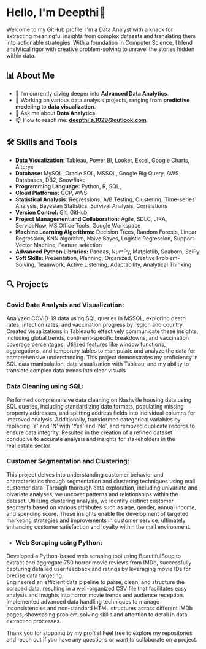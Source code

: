# Hello, I'm Deepthi👋

Welcome to my GitHub profile! I'm a Data Analyst with a knack for extracting meaningful insights from complex datasets and translating them into actionable strategies. With a foundation in Computer Science, I blend analytical rigor with creative problem-solving to unravel the stories hidden within data.

## 📊 About Me

- 🌱 I’m currently diving deeper into **Advanced Data Analytics**.
- 🔭 Working on various data analysis projects, ranging from **predictive modeling** to **data visualization**.
- 💬 Ask me about **Data Analytics**.
- 📫 How to reach me: **deepthi.a.1029@outlook.com**.

## 🛠 Skills and Tools

- **Data Visualization:** Tableau, Power BI, Looker, Excel, Google Charts, Alteryx
- **Database:** MySQL, Oracle SQL, MSSQL, Google Big Query, AWS Databases, DB2, Snowflake
- **Programming Language:** Python, R, SQL,
- **Cloud Platforms:** GCP, AWS
- **Statistical Analysis:** Regressions, A/B Testing, Clustering, Time-series Analysis, Bayesian Statistics, Survival Analysis, Correlations
- **Version Control:** Git, GitHub
- **Project Management and Collaboration:** Agile, SDLC, JIRA, ServiceNow, MS Office Tools, Google Workspace
- **Machine Learning Algorithms:** Decision Trees, Random Forests, Linear Regression, KNN algorithm, Naive Bayes, Logistic Regression, Support- Vector Machine, Feature selection
- **Advanced Python Libraries:** Pandas, NumPy, Matplotlib, Seaborn, SciPy
- **Soft Skills:** Presentation, Planning, Organized, Creative Problem-Solving, Teamwork, Active Listening, Adaptability, Analytical Thinking


## 🔍 Projects


### Covid Data Analysis and Visualization:

Analyzed COVID-19 data using SQL queries in MSSQL, exploring death rates, infection rates, and vaccination progress by region and country.
Created visualizations in Tableau to effectively communicate these insights, including global trends, continent-specific breakdowns, and vaccination coverage percentages. Utilized features like window functions, aggregations, and temporary tables to manipulate and analyze the data for comprehensive understanding.
This project demonstrates my proficiency in SQL data manipulation, data visualization with Tableau, and my ability to translate complex data trends into clear visuals.

  
### Data Cleaning using SQL:

Performed comprehensive data cleaning on Nashville housing data using SQL queries, including standardizing date formats, populating missing property addresses, and splitting address fields into individual columns for improved analysis.
Additionally, transformed categorical variables by replacing 'Y' and 'N' with 'Yes' and 'No', and removed duplicate records to ensure data integrity. Resulted in the creation of a refined dataset conducive to accurate analysis and insights for stakeholders in the real estate sector.
  

### Customer Segmentation and Clustering:


This project delves into understanding customer behavior and characteristics through segmentation and clustering techniques using mall customer data.
Through thorough data exploration, including univariate and bivariate analyses, we uncover patterns and relationships within the dataset. Utilizing clustering analysis, we identify distinct customer segments based on various attributes such as age, gender, annual income, and spending score.
These insights enable the development of targeted marketing strategies and improvements in customer service, ultimately enhancing customer satisfaction and loyalty within the mall environment.

- ### Web Scraping using Python:

Developed a Python-based web scraping tool using BeautifulSoup to extract and aggregate 750 horror movie reviews from IMDb, successfully capturing detailed user feedback and ratings by leveraging movie IDs for precise data targeting.  
Engineered an efficient data pipeline to parse, clean, and structure the scraped data, resulting in a well-organized CSV file that facilitates easy analysis and insights into horror movie trends and audience reception.
Implemented advanced data handling techniques to manage inconsistencies and non-standard HTML structures across different IMDb pages, showcasing problem-solving skills and attention to detail in data extraction processes.


Thank you for stopping by my profile! Feel free to explore my repositories and reach out if you have any questions or want to collaborate on a project.


